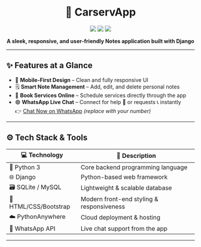 <h1 align="center">📝 CarservApp</h1>

<p align="center">
  <img src="https://img.shields.io/badge/Status-Live-brightgreen?style=for-the-badge" />
  <img src="https://img.shields.io/badge/Made%20With-Django-blue?style=for-the-badge&logo=django" />
  <img src="https://img.shields.io/badge/Deployed%20On-PythonAnywhere-orange?style=for-the-badge&logo=python" />
</p>

<p align="center">
  <strong>A sleek, responsive, and user-friendly Notes application built with Django</strong>  
</p>

---

## ✨ Features at a Glance

- 📱 **Mobile-First Design** – Clean and fully responsive UI  
- 🗒️ **Smart Note Management** – Add, edit, and delete personal notes  
- 💼 **Book Services Online** – Schedule services directly through the app  
- 🟢 **WhatsApp Live Chat** – Connect for help 🤝 or requests 📞 instantly  
  👉 [Chat Now on WhatsApp](https://wa.me/91XXXXXXXXXX) *(replace with your number)*

---

## ⚙️ Tech Stack & Tools

| 💻 Technology       | 🚀 Description                              |
|--------------------|---------------------------------------------|
| 🐍 Python 3         | Core backend programming language            |
| 🌐 Django           | Python-based web framework                   |
| 🗃️ SQLite / MySQL   | Lightweight & scalable database              |
| 🎨 HTML/CSS/Bootstrap | Modern front-end styling & responsiveness |
| ☁️ PythonAnywhere   | Cloud deployment & hosting                   |
| 💬 WhatsApp API     | Live chat support from the app               |

---


